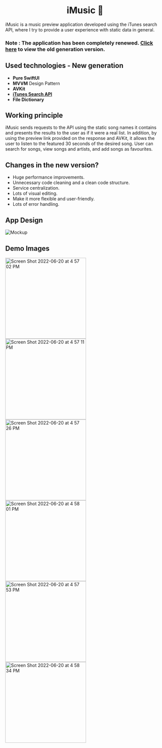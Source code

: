 <h1 align="center"> iMusic  </h1>

iMusic is a music preview application developed using the iTunes search API, where I try to provide a user experience with static data in general.
### Note : The application has been completely renewed. <a href="https://github.com/devmehmetates/iTunes-Search-API/blob/main/OldREADME.md">Click here</a>  to view the old generation version.

## Used technologies - New generation
+ **Pure SwiftUI**
+ **MVVM** Design Pattern
+ **AVKit**
+ <a href="https://developer.apple.com/library/archive/documentation/AudioVideo/Conceptual/iTuneSearchAPI/index.html"> **iTunes Search API** </a>
+ **File Dictionary**

## Working principle
iMusic sends requests to the API using the static song names it contains and presents the results to the user as if it were a real list. In addition, by using the preview link provided on the response and AVKit, it allows the user to listen to the featured 30 seconds of the desired song. User can search for songs, view songs and artists, and add songs as favourites.

## Changes in the new version?
+ Huge performance improvements.
+ Unnecessary code cleaning and a clean code structure.
+ Service centralization.
+ Lots of visual editing.
+ Make it more flexible and user-friendly.
+ Lots of error handling.

## App Design

![Mockup](https://user-images.githubusercontent.com/74152011/174617137-0077121e-220f-4002-85eb-885b229b2daf.png)

## Demo Images
<div>
  <img width="255" alt="Screen Shot 2022-06-20 at 4 57 02 PM" src="https://user-images.githubusercontent.com/74152011/174618147-0af46242-d977-461a-8ce0-dbe570023638.png">
  <img width="255" alt="Screen Shot 2022-06-20 at 4 57 11 PM" src="https://user-images.githubusercontent.com/74152011/174618140-b053ef84-bcff-411b-8f81-67f598767a13.png">
  <img width="255" alt="Screen Shot 2022-06-20 at 4 57 26 PM" src="https://user-images.githubusercontent.com/74152011/174618130-37de7b9d-1475-4ee2-82eb-ade990518723.png">
  <img width="255" alt="Screen Shot 2022-06-20 at 4 58 01 PM" src="https://user-images.githubusercontent.com/74152011/174618122-e883f6a8-2023-456f-bd65-b75f2fdfa734.png">
  <img width="255" alt="Screen Shot 2022-06-20 at 4 57 53 PM" src="https://user-images.githubusercontent.com/74152011/174618113-e9abe85d-19b0-4305-ae63-4b5fe74da700.png">
  <img width="255" alt="Screen Shot 2022-06-20 at 4 58 34 PM" src="https://user-images.githubusercontent.com/74152011/174618107-9a4e36d0-bd63-4365-bc7e-b012aee6dba7.png">
</div>

